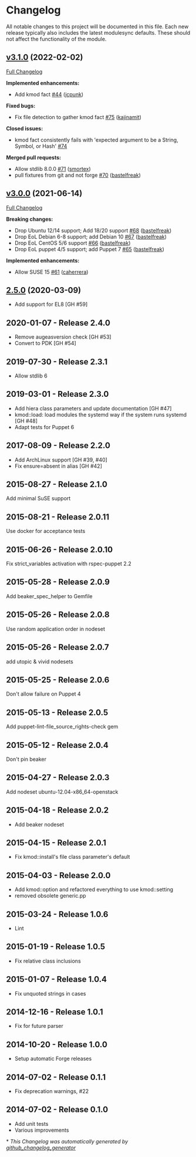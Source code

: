 # Changelog

All notable changes to this project will be documented in this file.
Each new release typically also includes the latest modulesync defaults.
These should not affect the functionality of the module.

## [v3.1.0](https://github.com/voxpupuli/puppet-kmod/tree/v3.1.0) (2022-02-02)

[Full Changelog](https://github.com/voxpupuli/puppet-kmod/compare/v3.0.0...v3.1.0)

**Implemented enhancements:**

- Add kmod fact [\#44](https://github.com/voxpupuli/puppet-kmod/pull/44) ([jcpunk](https://github.com/jcpunk))

**Fixed bugs:**

- Fix file detection to gather kmod fact [\#75](https://github.com/voxpupuli/puppet-kmod/pull/75) ([kajinamit](https://github.com/kajinamit))

**Closed issues:**

- kmod fact consistently fails with 'expected argument to be a String, Symbol, or Hash' [\#74](https://github.com/voxpupuli/puppet-kmod/issues/74)

**Merged pull requests:**

- Allow stdlib 8.0.0 [\#71](https://github.com/voxpupuli/puppet-kmod/pull/71) ([smortex](https://github.com/smortex))
- pull fixtures from git and not forge [\#70](https://github.com/voxpupuli/puppet-kmod/pull/70) ([bastelfreak](https://github.com/bastelfreak))

## [v3.0.0](https://github.com/voxpupuli/puppet-kmod/tree/v3.0.0) (2021-06-14)

[Full Changelog](https://github.com/voxpupuli/puppet-kmod/compare/2.5.0...v3.0.0)

**Breaking changes:**

- Drop Ubuntu 12/14 support; Add 18/20 support [\#68](https://github.com/voxpupuli/puppet-kmod/pull/68) ([bastelfreak](https://github.com/bastelfreak))
- Drop EoL Debian 6-8 support; add Debian 10 [\#67](https://github.com/voxpupuli/puppet-kmod/pull/67) ([bastelfreak](https://github.com/bastelfreak))
- Drop EoL CentOS 5/6 support [\#66](https://github.com/voxpupuli/puppet-kmod/pull/66) ([bastelfreak](https://github.com/bastelfreak))
- Drop EoL puppet 4/5 support; add Puppet 7 [\#65](https://github.com/voxpupuli/puppet-kmod/pull/65) ([bastelfreak](https://github.com/bastelfreak))

**Implemented enhancements:**

- Allow SUSE 15 [\#61](https://github.com/voxpupuli/puppet-kmod/pull/61) ([caherrera](https://github.com/caherrera))

## [2.5.0](https://github.com/voxpupuli/puppet-kmod/tree/2.5.0) (2020-03-09)

* Add support for EL8 [GH #59]

## 2020-01-07 - Release 2.4.0

* Remove augeasversion check [GH #53]
* Convert to PDK [GH #54]

## 2019-07-30 - Release 2.3.1

* Allow stdlib 6

## 2019-03-01 - Release 2.3.0

* Add hiera class parameters and update documentation [GH #47]
* kmod::load: load modules the systemd way if the system runs systemd [GH #48]
* Adapt tests for Puppet 6

## 2017-08-09 - Release 2.2.0

* Add ArchLinux support [GH #39, #40]
* Fix ensure=absent in alias [GH #42]

## 2015-08-27 - Release 2.1.0

Add minimal SuSE support

## 2015-08-21 - Release 2.0.11

Use docker for acceptance tests

## 2015-06-26 - Release 2.0.10

Fix strict_variables activation with rspec-puppet 2.2

## 2015-05-28 - Release 2.0.9

Add beaker_spec_helper to Gemfile

## 2015-05-26 - Release 2.0.8

Use random application order in nodeset

## 2015-05-26 - Release 2.0.7

add utopic & vivid nodesets

## 2015-05-25 - Release 2.0.6

Don't allow failure on Puppet 4

## 2015-05-13 - Release 2.0.5

Add puppet-lint-file_source_rights-check gem

## 2015-05-12 - Release 2.0.4

Don't pin beaker

## 2015-04-27 - Release 2.0.3

Add nodeset ubuntu-12.04-x86_64-openstack

## 2015-04-18 - Release 2.0.2

- Add beaker nodeset

## 2015-04-15 - Release 2.0.1

- Fix kmod::install's file class parameter's default

## 2015-04-03 - Release 2.0.0

- Add kmod::option and refactored everything to use kmod::setting
- removed obsolete generic.pp

## 2015-03-24 - Release 1.0.6

- Lint

## 2015-01-19 - Release 1.0.5

- Fix relative class inclusions

## 2015-01-07 - Release 1.0.4

- Fix unquoted strings in cases

## 2014-12-16 - Release 1.0.1

- Fix for future parser

## 2014-10-20 - Release 1.0.0

- Setup automatic Forge releases

## 2014-07-02 - Release 0.1.1

- Fix deprecation warnings, #22

## 2014-07-02 - Release 0.1.0

- Add unit tests
- Various improvements


\* *This Changelog was automatically generated by [github_changelog_generator](https://github.com/github-changelog-generator/github-changelog-generator)*
